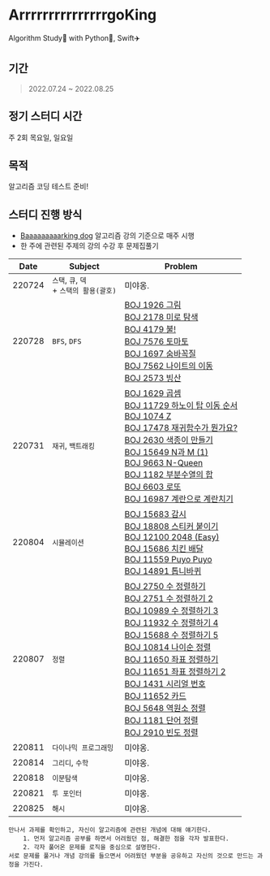 # ArrrrrrrrrrrrrrrgoKing
Algorithm Study📒 with Python🐍, Swift✈️ 

## 기간
> 2022.07.24 ~ 2022.08.25

## 정기 스터디 시간
주 2회 목요일, 일요일

## 목적
알고리즘 코딩 테스트 준비!
    
## 스터디 진행 방식
* [Baaaaaaaaarking dog](https://github.com/encrypted-def/basic-algo-lecture) 알고리즘 강의 기준으로 매주 시행
* 한 주에 관련된 주제의 강의 수강 후 문제집풀기

|  Date  |               Subject            |   Problem   |
|:------:|----------------------------------|-------------|
| 220724 | `스택`, `큐`, `덱` <br> + `스택의 활용(괄호)` | 미야옹. |
| 220728 | `BFS`, `DFS `                    | [BOJ 1926 그림](https://www.acmicpc.net/problem/1926) <br>[BOJ 2178 미로 탐색](https://www.acmicpc.net/problem/2178) <br>[BOJ 4179 불!](https://www.acmicpc.net/problem/4179) <br>[BOJ 7576 토마토](https://www.acmicpc.net/problem/7576) <br> [BOJ 1697 숨바꼭질](https://www.acmicpc.net/problem/1697) <br>[BOJ 7562 나이트의 이동](https://www.acmicpc.net/problem/7562) <br>[BOJ 2573 빙산](https://www.acmicpc.net/problem/2573) |
| 220731 | `재귀`, `백트래킹`                  | [BOJ 1629 곱셈](https://www.acmicpc.net/problem/1629) <br>[BOJ 11729 하노이 탑 이동 순서](https://www.acmicpc.net/problem/11729) <br>[BOJ 1074 Z](https://www.acmicpc.net/problem/1074) <br>[BOJ 17478 재귀함수가 뭔가요?](https://www.acmicpc.net/problem/17478) <br>[BOJ 2630 색종이 만들기](https://www.acmicpc.net/problem/2630) <br>[BOJ 15649 N과 M (1)](https://www.acmicpc.net/problem/15649) <br>[BOJ 9663 N-Queen](https://www.acmicpc.net/problem/9663) <br>[BOJ 1182 부분수열의 합](https://www.acmicpc.net/problem/1182) <br>[BOJ 6603 로또](https://www.acmicpc.net/problem/6603) <br>[BOJ 16987 계란으로 계란치기](https://www.acmicpc.net/problem/16987) |
| 220804 | `시뮬레이션`                        | [BOJ 15683 감시](https://www.acmicpc.net/problem/15683) <br> [BOJ 18808 스티커 붙이기](https://www.acmicpc.net/problem/18808) <br>[BOJ 12100 2048 (Easy)](https://www.acmicpc.net/problem/12100) <br>[BOJ 15686 치킨 배달](https://www.acmicpc.net/problem/15686) <br> [BOJ 11559 Puyo Puyo](https://www.acmicpc.net/problem/11559) <br> [BOJ  14891  톱니바퀴](https://www.acmicpc.net/problem/14891) |
| 220807 | `정렬`                            | [BOJ 2750 수 정렬하기](https://www.acmicpc.net/problem/2750) <br>[BOJ 2751 수 정렬하기 2](https://www.acmicpc.net/problem/2751) <br>[BOJ 10989 수 정렬하기 3](https://www.acmicpc.net/problem/10989) <br>[BOJ 11932 수 정렬하기 4](https://www.acmicpc.net/problem/11931) <br>[BOJ 15688 수 정렬하기 5](https://www.acmicpc.net/problem/15688) <br>[BOJ 10814 나이순 정렬](https://www.acmicpc.net/problem/10814) <br>[BOJ 11650 좌표 정렬하기](https://www.acmicpc.net/problem/11650) <br>[BOJ 11651 좌표 정렬하기 2](https://www.acmicpc.net/problem/11651) <br>[BOJ 1431 시리얼 번호](https://www.acmicpc.net/problem/1431) <br>[BOJ 11652 카드](https://www.acmicpc.net/problem/11652) <br>[BOJ 5648 역원소 정렬](https://www.acmicpc.net/problem/5648) <br>[BOJ 1181 단어 정렬](https://www.acmicpc.net/problem/1181) <br>[BOJ 2910 빈도 정렬](https://www.acmicpc.net/problem/2910) |
| 220811 | `다이나믹 프로그래밍`                 | 미야옹. |
| 220814 | `그리디`, `수학`                    | 미야옹. |
| 220818 | `이분탐색`                         | 미야옹. |
| 220821 | `투 포인터`                        | 미야옹. |
| 220825 | `해시`                            | 미야옹. |

```
만나서 과제를 확인하고, 자신이 알고리즘에 관련된 개념에 대해 얘기한다.
    1. 먼저 알고리즘 공부를 하면서 어려웠던 점, 해결한 점을 각자 발표한다.
    2. 각자 풀어온 문제를 로직을 중심으로 설명한다. 
서로 문제를 풀거나 개념 강의를 들으면서 어려웠던 부분을 공유하고 자신의 것으로 만드는 과정을 가진다.
```
